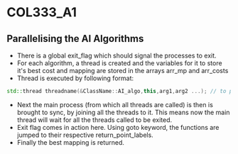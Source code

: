 # COL333_A1

## Parallelising the AI Algorithms 
 - There is a global exit_flag which should signal the processes to exit.
 - For each algorithm, a thread is created and the variables for it to store it's best cost and mapping are stored in the arrays arr_mp and arr_costs
 - Thread is executed by following format:
  
  ```c++
  std::thread threadname(&ClassName::AI_algo,this,arg1,arg2 ...); // to pass arguments by reference use ref(arg)
  ```
  - Next the main process (from which all threads are called) is then is brought to sync, by joining all the threads to it. This means now the main thread will wait for all the threads called to be exited.
  - Exit flag comes in action here. Using goto keyword, the functions are jumped to their respective return_point_labels.
  - Finally the best mapping is returned.
